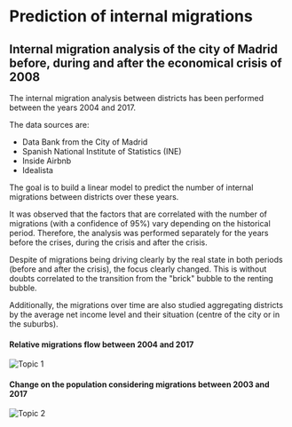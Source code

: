 # Prediction of internal migrations
## Internal migration analysis of the city of Madrid before, during and after the economical crisis of 2008

The internal migration analysis between districts has been performed between the years 2004 and 2017.

The data sources are:

* Data Bank from the City of Madrid
* Spanish National Institute of Statistics (INE)
* Inside Airbnb
* Idealista

The goal is to build a linear model to predict the number of internal migrations between districts over these years.

It was observed that the factors that are correlated with the number of migrations (with a confidence of 95%) vary depending on the historical period. Therefore, the analysis was performed separately for the years before the crises, during the crisis and after the crisis.

Despite of migrations being driving clearly by the real state in both periods (before and after the crisis), the focus clearly changed. This is without doubts correlated to the transition from the "brick" bubble to the renting bubble.

Additionally, the migrations over time are also studied aggregating districts by the average net income level and their situation (centre of the city or in the suburbs).

#### Relative migrations flow between 2004 and 2017
![Topic 1](migration_flow/data/relative_migrations.png?raw=true "Title")

#### Change on the population considering migrations between 2003 and 2017
![Topic 2](migration_flow/data/absolute_migrations.png?raw=true "Title")
